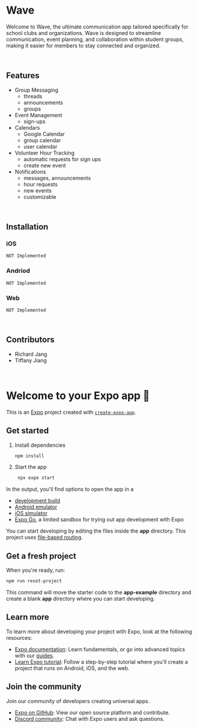 # Wave

Welcome to Wave, the ultimate communication app tailored specifically for school clubs and organizations. Wave is designed to streamline communication, event planning, and collaboration within student groups, making it easier for members to stay connected and organized.

<br />

## Features

- Group Messaging
  - threads
  - announcements
  - groups
- Event Management
  - sign-ups
- Calendars
  - Google Calendar
  - group calendar
  - user calendar
- Volunteer Hour Tracking
  - automatic requests for sign ups
  - create new event
- Notifications
  - messages, announcements
  - hour requests
  - new events
  - customizable

<br />

## Installation

### iOS
    NOT Implemented

### Andriod
    NOT Implemented

### Web
    NOT Implemented

<br />

## Contributors

- Richard Jang
- Tiffany Jiang

<br />

# Welcome to your Expo app 👋

This is an [Expo](https://expo.dev) project created with [`create-expo-app`](https://www.npmjs.com/package/create-expo-app).

## Get started

1. Install dependencies

   ```bash
   npm install
   ```

2. Start the app

   ```bash
    npx expo start
   ```

In the output, you'll find options to open the app in a

- [development build](https://docs.expo.dev/develop/development-builds/introduction/)
- [Android emulator](https://docs.expo.dev/workflow/android-studio-emulator/)
- [iOS simulator](https://docs.expo.dev/workflow/ios-simulator/)
- [Expo Go](https://expo.dev/go), a limited sandbox for trying out app development with Expo

You can start developing by editing the files inside the **app** directory. This project uses [file-based routing](https://docs.expo.dev/router/introduction).

## Get a fresh project

When you're ready, run:

```bash
npm run reset-project
```

This command will move the starter code to the **app-example** directory and create a blank **app** directory where you can start developing.

## Learn more

To learn more about developing your project with Expo, look at the following resources:

- [Expo documentation](https://docs.expo.dev/): Learn fundamentals, or go into advanced topics with our [guides](https://docs.expo.dev/guides).
- [Learn Expo tutorial](https://docs.expo.dev/tutorial/introduction/): Follow a step-by-step tutorial where you'll create a project that runs on Android, iOS, and the web.

## Join the community

Join our community of developers creating universal apps.

- [Expo on GitHub](https://github.com/expo/expo): View our open source platform and contribute.
- [Discord community](https://chat.expo.dev): Chat with Expo users and ask questions.
